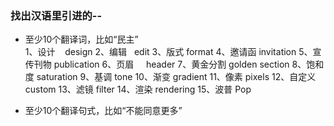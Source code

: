###  找出汉语⾥引进的--
- 至少10个翻译词，比如“民主”  
1、设计    design 
2、编辑    edit
3、版式    format
4、邀请函  invitation 
5、宣传刊物  publication
6、页眉     header
7、黄金分割  golden section
8、饱和度  saturation
9、基调    tone
10、渐变   gradient
11、像素   pixels
12、自定义  custom
13、滤镜  filter
14、渲染  rendering
15、波普  Pop

- 至少10个翻译句式，比如“不能同意更多”
